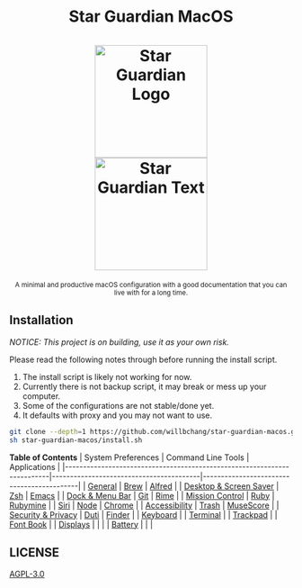 <h1 align="center">
    Star Guardian MacOS
    <br>
    <br>
    <img width="200" alt="Star Guardian Logo" src="https://user-images.githubusercontent.com/14329786/110730526-8f22f600-825b-11eb-8eda-aa061caaa510.png">
    <br>
    <img width="200" alt="Star Guardian Text" src="https://user-images.githubusercontent.com/14329786/110730595-aa8e0100-825b-11eb-8fcf-8c2071f402ef.png">
</h1>

<div align="center">
    <sub>A minimal and productive macOS configuration with a good documentation that you can live with for a long time.</sub>   
</div>


## Installation
*NOTICE: This project is on building, use it as your own risk.*

Please read the following notes through before running the install script.
1. The install script is likely not working for now.
2. Currently there is not backup script, it may break or mess up your computer.
3. Some of the configurations are not stable/done yet.
4. It defaults with proxy and you may not want to use.

``` bash
git clone --depth=1 https://github.com/willbchang/star-guardian-macos.git
sh star-guardian-macos/install.sh
```

**Table of Contents**
| System Preferences                                                      | Command Line Tools                      | Applications                              |
|-------------------------------------------------------------------------|-----------------------------------------|-------------------------------------------|
| [General](./system-preferences/general.org)                             | [Brew](./command-line-tools/brew.org)   | [Alfred](./applications/alfred.org)       |
| [Desktop & Screen Saver](./system-preferences/desktop+screen-saver.org) | [Zsh](./command-line-tools/zsh.org)     | [Emacs](./applications/emacs.org)         |
| [Dock & Menu Bar](./system-preferences/dock+menu-bar.org)               | [Git](./command-line-tools/git.org)     | [Rime](./applications/rime.org)           |
| [Mission Control](./system-preferences/mission-control.org)             | [Ruby](./command-line-tools/ruby.org)   | [Rubymine](./applications/rubymine.org)   |
| [Siri](./system-preferences/siri.org)                                   | [Node](./command-line-tools/node.org)   | [Chrome](./applications/chrome.org)       |
| [Accessibility](./system-preferences/accessibility.org)                 | [Trash](./command-line-tools/trash.org) | [MuseScore](./applications/musescore.org) |
| [Security & Privacy](./system-preferences/security+privacy.org)         | [Duti](./command-line-tools/duti.org)   | [Finder](./applications/finder.org)       |
| [Keyboard](./system-preferences/keyboard.org)                           |                                         | [Terminal](./applications/terminal.org)   |
| [Trackpad](./system-preferences/trackpad.org)                           |                                         | [Font Book](./applications/font-book.org) |
| [Displays](./system-preferences/displays.org)                           |                                         |                                           |
| [Battery](./system-preferences/battery.org)                             |                                         |                                           |

## LICENSE
[AGPL-3.0](LICENSE)
